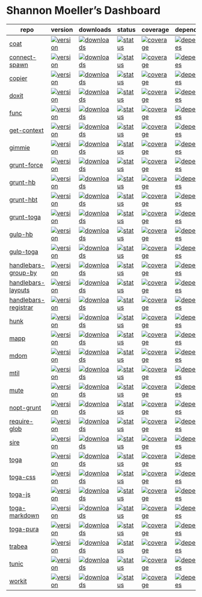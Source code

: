 ---
---

# Shannon Moeller’s Dashboard

repo | version | downloads | status | coverage | dependencies | devDependencies
-----|---------|-----------|--------|----------|--------------|----------------
[coat](http://github.com/shannonmoeller/coat) | [![version](http://img.shields.io/npm/v/coat.svg?style=flat-square)](http://npmjs.org/coat) | [![downloads](http://img.shields.io/npm/dm/coat.svg?style=flat-square)](http://npmjs.org/coat) | [![status](http://img.shields.io/travis/shannonmoeller/coat.svg?style=flat-square)](https://travis-ci.org/shannonmoeller/coat)| [![coverage](http://img.shields.io/coveralls/shannonmoeller/coat/master.svg?style=flat-square)](https://coveralls.io/r/shannonmoeller/coat)| [![dependencies](http://david-dm.org/shannonmoeller/coat.svg?style=flat-square)](http://david-dm.org/shannonmoeller/coat) | [![devDependencies](http://david-dm.org/shannonmoeller/coat/dev-status.svg?style=flat-square)](http://david-dm.org/shannonmoeller/coat)
[connect-spawn](http://github.com/shannonmoeller/connect-spawn) | [![version](http://img.shields.io/npm/v/connect-spawn.svg?style=flat-square)](http://npmjs.org/connect-spawn) | [![downloads](http://img.shields.io/npm/dm/connect-spawn.svg?style=flat-square)](http://npmjs.org/connect-spawn) | [![status](http://img.shields.io/travis/shannonmoeller/connect-spawn.svg?style=flat-square)](https://travis-ci.org/shannonmoeller/connect-spawn)| [![coverage](http://img.shields.io/coveralls/shannonmoeller/connect-spawn/master.svg?style=flat-square)](https://coveralls.io/r/shannonmoeller/connect-spawn)| [![dependencies](http://david-dm.org/shannonmoeller/connect-spawn.svg?style=flat-square)](http://david-dm.org/shannonmoeller/connect-spawn) | [![devDependencies](http://david-dm.org/shannonmoeller/connect-spawn/dev-status.svg?style=flat-square)](http://david-dm.org/shannonmoeller/connect-spawn)
[copier](http://github.com/shannonmoeller/copier.js) | [![version](http://img.shields.io/npm/v/copier.svg?style=flat-square)](http://npmjs.org/copier) | [![downloads](http://img.shields.io/npm/dm/copier.svg?style=flat-square)](http://npmjs.org/copier) | [![status](http://img.shields.io/travis/shannonmoeller/copier.js.svg?style=flat-square)](https://travis-ci.org/shannonmoeller/copier.js)| [![coverage](http://img.shields.io/coveralls/shannonmoeller/copier.js/master.svg?style=flat-square)](https://coveralls.io/r/shannonmoeller/copier.js)| [![dependencies](http://david-dm.org/shannonmoeller/copier.js.svg?style=flat-square)](http://david-dm.org/shannonmoeller/copier.js) | [![devDependencies](http://david-dm.org/shannonmoeller/copier.js/dev-status.svg?style=flat-square)](http://david-dm.org/shannonmoeller/copier.js)
[doxit](http://github.com/shannonmoeller/doxit) | [![version](http://img.shields.io/npm/v/doxit.svg?style=flat-square)](http://npmjs.org/doxit) | [![downloads](http://img.shields.io/npm/dm/doxit.svg?style=flat-square)](http://npmjs.org/doxit) | [![status](http://img.shields.io/travis/shannonmoeller/doxit.svg?style=flat-square)](https://travis-ci.org/shannonmoeller/doxit)| [![coverage](http://img.shields.io/coveralls/shannonmoeller/doxit/master.svg?style=flat-square)](https://coveralls.io/r/shannonmoeller/doxit)| [![dependencies](http://david-dm.org/shannonmoeller/doxit.svg?style=flat-square)](http://david-dm.org/shannonmoeller/doxit) | [![devDependencies](http://david-dm.org/shannonmoeller/doxit/dev-status.svg?style=flat-square)](http://david-dm.org/shannonmoeller/doxit)
[func](http://github.com/shannonmoeller/func.js) | [![version](http://img.shields.io/npm/v/func.svg?style=flat-square)](http://npmjs.org/func) | [![downloads](http://img.shields.io/npm/dm/func.svg?style=flat-square)](http://npmjs.org/func) | [![status](http://img.shields.io/travis/shannonmoeller/func.js.svg?style=flat-square)](https://travis-ci.org/shannonmoeller/func.js)| [![coverage](http://img.shields.io/coveralls/shannonmoeller/func.js/master.svg?style=flat-square)](https://coveralls.io/r/shannonmoeller/func.js)| [![dependencies](http://david-dm.org/shannonmoeller/func.js.svg?style=flat-square)](http://david-dm.org/shannonmoeller/func.js) | [![devDependencies](http://david-dm.org/shannonmoeller/func.js/dev-status.svg?style=flat-square)](http://david-dm.org/shannonmoeller/func.js)
[get-context](http://github.com/shannonmoeller/get-context) | [![version](http://img.shields.io/npm/v/get-context.svg?style=flat-square)](http://npmjs.org/get-context) | [![downloads](http://img.shields.io/npm/dm/get-context.svg?style=flat-square)](http://npmjs.org/get-context) | [![status](http://img.shields.io/travis/shannonmoeller/get-context.svg?style=flat-square)](https://travis-ci.org/shannonmoeller/get-context)| [![coverage](http://img.shields.io/coveralls/shannonmoeller/get-context/master.svg?style=flat-square)](https://coveralls.io/r/shannonmoeller/get-context)| [![dependencies](http://david-dm.org/shannonmoeller/get-context.svg?style=flat-square)](http://david-dm.org/shannonmoeller/get-context) | [![devDependencies](http://david-dm.org/shannonmoeller/get-context/dev-status.svg?style=flat-square)](http://david-dm.org/shannonmoeller/get-context)
[gimmie](http://github.com/shannonmoeller/gimmie.js) | [![version](http://img.shields.io/npm/v/gimmie.svg?style=flat-square)](http://npmjs.org/gimmie) | [![downloads](http://img.shields.io/npm/dm/gimmie.svg?style=flat-square)](http://npmjs.org/gimmie) | [![status](http://img.shields.io/travis/shannonmoeller/gimmie.js.svg?style=flat-square)](https://travis-ci.org/shannonmoeller/gimmie.js)| [![coverage](http://img.shields.io/coveralls/shannonmoeller/gimmie.js/master.svg?style=flat-square)](https://coveralls.io/r/shannonmoeller/gimmie.js)| [![dependencies](http://david-dm.org/shannonmoeller/gimmie.js.svg?style=flat-square)](http://david-dm.org/shannonmoeller/gimmie.js) | [![devDependencies](http://david-dm.org/shannonmoeller/gimmie.js/dev-status.svg?style=flat-square)](http://david-dm.org/shannonmoeller/gimmie.js)
[grunt-force](http://github.com/shannonmoeller/grunt-force) | [![version](http://img.shields.io/npm/v/grunt-force.svg?style=flat-square)](http://npmjs.org/grunt-force) | [![downloads](http://img.shields.io/npm/dm/grunt-force.svg?style=flat-square)](http://npmjs.org/grunt-force) | [![status](http://img.shields.io/travis/shannonmoeller/grunt-force.svg?style=flat-square)](https://travis-ci.org/shannonmoeller/grunt-force)| [![coverage](http://img.shields.io/coveralls/shannonmoeller/grunt-force/master.svg?style=flat-square)](https://coveralls.io/r/shannonmoeller/grunt-force)| [![dependencies](http://david-dm.org/shannonmoeller/grunt-force.svg?style=flat-square)](http://david-dm.org/shannonmoeller/grunt-force) | [![devDependencies](http://david-dm.org/shannonmoeller/grunt-force/dev-status.svg?style=flat-square)](http://david-dm.org/shannonmoeller/grunt-force)
[grunt-hb](http://github.com/shannonmoeller/grunt-hb) | [![version](http://img.shields.io/npm/v/grunt-hb.svg?style=flat-square)](http://npmjs.org/grunt-hb) | [![downloads](http://img.shields.io/npm/dm/grunt-hb.svg?style=flat-square)](http://npmjs.org/grunt-hb) | [![status](http://img.shields.io/travis/shannonmoeller/grunt-hb.svg?style=flat-square)](https://travis-ci.org/shannonmoeller/grunt-hb)| [![coverage](http://img.shields.io/coveralls/shannonmoeller/grunt-hb/master.svg?style=flat-square)](https://coveralls.io/r/shannonmoeller/grunt-hb)| [![dependencies](http://david-dm.org/shannonmoeller/grunt-hb.svg?style=flat-square)](http://david-dm.org/shannonmoeller/grunt-hb) | [![devDependencies](http://david-dm.org/shannonmoeller/grunt-hb/dev-status.svg?style=flat-square)](http://david-dm.org/shannonmoeller/grunt-hb)
[grunt-hbt](http://github.com/shannonmoeller/grunt-hbt) | [![version](http://img.shields.io/npm/v/grunt-hbt.svg?style=flat-square)](http://npmjs.org/grunt-hbt) | [![downloads](http://img.shields.io/npm/dm/grunt-hbt.svg?style=flat-square)](http://npmjs.org/grunt-hbt) | [![status](http://img.shields.io/travis/shannonmoeller/grunt-hbt.svg?style=flat-square)](https://travis-ci.org/shannonmoeller/grunt-hbt)| [![coverage](http://img.shields.io/coveralls/shannonmoeller/grunt-hbt/master.svg?style=flat-square)](https://coveralls.io/r/shannonmoeller/grunt-hbt)| [![dependencies](http://david-dm.org/shannonmoeller/grunt-hbt.svg?style=flat-square)](http://david-dm.org/shannonmoeller/grunt-hbt) | [![devDependencies](http://david-dm.org/shannonmoeller/grunt-hbt/dev-status.svg?style=flat-square)](http://david-dm.org/shannonmoeller/grunt-hbt)
[grunt-toga](http://github.com/togajs/grunt-toga) | [![version](http://img.shields.io/npm/v/grunt-toga.svg?style=flat-square)](http://npmjs.org/grunt-toga) | [![downloads](http://img.shields.io/npm/dm/grunt-toga.svg?style=flat-square)](http://npmjs.org/grunt-toga) | [![status](http://img.shields.io/travis/togajs/grunt-toga.svg?style=flat-square)](https://travis-ci.org/togajs/grunt-toga)| [![coverage](http://img.shields.io/coveralls/togajs/grunt-toga/master.svg?style=flat-square)](https://coveralls.io/r/togajs/grunt-toga)| [![dependencies](http://david-dm.org/togajs/grunt-toga.svg?style=flat-square)](http://david-dm.org/togajs/grunt-toga) | [![devDependencies](http://david-dm.org/togajs/grunt-toga/dev-status.svg?style=flat-square)](http://david-dm.org/togajs/grunt-toga)
[gulp-hb](http://github.com/shannonmoeller/gulp-hb) | [![version](http://img.shields.io/npm/v/gulp-hb.svg?style=flat-square)](http://npmjs.org/gulp-hb) | [![downloads](http://img.shields.io/npm/dm/gulp-hb.svg?style=flat-square)](http://npmjs.org/gulp-hb) | [![status](http://img.shields.io/travis/shannonmoeller/gulp-hb.svg?style=flat-square)](https://travis-ci.org/shannonmoeller/gulp-hb)| [![coverage](http://img.shields.io/coveralls/shannonmoeller/gulp-hb/master.svg?style=flat-square)](https://coveralls.io/r/shannonmoeller/gulp-hb)| [![dependencies](http://david-dm.org/shannonmoeller/gulp-hb.svg?style=flat-square)](http://david-dm.org/shannonmoeller/gulp-hb) | [![devDependencies](http://david-dm.org/shannonmoeller/gulp-hb/dev-status.svg?style=flat-square)](http://david-dm.org/shannonmoeller/gulp-hb)
[gulp-toga](http://github.com/togajs/gulp-toga) | [![version](http://img.shields.io/npm/v/gulp-toga.svg?style=flat-square)](http://npmjs.org/gulp-toga) | [![downloads](http://img.shields.io/npm/dm/gulp-toga.svg?style=flat-square)](http://npmjs.org/gulp-toga) | [![status](http://img.shields.io/travis/togajs/gulp-toga.svg?style=flat-square)](https://travis-ci.org/togajs/gulp-toga)| [![coverage](http://img.shields.io/coveralls/togajs/gulp-toga/master.svg?style=flat-square)](https://coveralls.io/r/togajs/gulp-toga)| [![dependencies](http://david-dm.org/togajs/gulp-toga.svg?style=flat-square)](http://david-dm.org/togajs/gulp-toga) | [![devDependencies](http://david-dm.org/togajs/gulp-toga/dev-status.svg?style=flat-square)](http://david-dm.org/togajs/gulp-toga)
[handlebars-group-by](http://github.com/shannonmoeller/handlebars-group-by) | [![version](http://img.shields.io/npm/v/handlebars-group-by.svg?style=flat-square)](http://npmjs.org/handlebars-group-by) | [![downloads](http://img.shields.io/npm/dm/handlebars-group-by.svg?style=flat-square)](http://npmjs.org/handlebars-group-by) | [![status](http://img.shields.io/travis/shannonmoeller/handlebars-group-by.svg?style=flat-square)](https://travis-ci.org/shannonmoeller/handlebars-group-by)| [![coverage](http://img.shields.io/coveralls/shannonmoeller/handlebars-group-by/master.svg?style=flat-square)](https://coveralls.io/r/shannonmoeller/handlebars-group-by)| [![dependencies](http://david-dm.org/shannonmoeller/handlebars-group-by.svg?style=flat-square)](http://david-dm.org/shannonmoeller/handlebars-group-by) | [![devDependencies](http://david-dm.org/shannonmoeller/handlebars-group-by/dev-status.svg?style=flat-square)](http://david-dm.org/shannonmoeller/handlebars-group-by)
[handlebars-layouts](http://github.com/shannonmoeller/handlebars-layouts) | [![version](http://img.shields.io/npm/v/handlebars-layouts.svg?style=flat-square)](http://npmjs.org/handlebars-layouts) | [![downloads](http://img.shields.io/npm/dm/handlebars-layouts.svg?style=flat-square)](http://npmjs.org/handlebars-layouts) | [![status](http://img.shields.io/travis/shannonmoeller/handlebars-layouts.svg?style=flat-square)](https://travis-ci.org/shannonmoeller/handlebars-layouts)| [![coverage](http://img.shields.io/coveralls/shannonmoeller/handlebars-layouts/master.svg?style=flat-square)](https://coveralls.io/r/shannonmoeller/handlebars-layouts)| [![dependencies](http://david-dm.org/shannonmoeller/handlebars-layouts.svg?style=flat-square)](http://david-dm.org/shannonmoeller/handlebars-layouts) | [![devDependencies](http://david-dm.org/shannonmoeller/handlebars-layouts/dev-status.svg?style=flat-square)](http://david-dm.org/shannonmoeller/handlebars-layouts)
[handlebars-registrar](http://github.com/shannonmoeller/handlebars-registrar) | [![version](http://img.shields.io/npm/v/handlebars-registrar.svg?style=flat-square)](http://npmjs.org/handlebars-registrar) | [![downloads](http://img.shields.io/npm/dm/handlebars-registrar.svg?style=flat-square)](http://npmjs.org/handlebars-registrar) | [![status](http://img.shields.io/travis/shannonmoeller/handlebars-registrar.svg?style=flat-square)](https://travis-ci.org/shannonmoeller/handlebars-registrar)| [![coverage](http://img.shields.io/coveralls/shannonmoeller/handlebars-registrar/master.svg?style=flat-square)](https://coveralls.io/r/shannonmoeller/handlebars-registrar)| [![dependencies](http://david-dm.org/shannonmoeller/handlebars-registrar.svg?style=flat-square)](http://david-dm.org/shannonmoeller/handlebars-registrar) | [![devDependencies](http://david-dm.org/shannonmoeller/handlebars-registrar/dev-status.svg?style=flat-square)](http://david-dm.org/shannonmoeller/handlebars-registrar)
[hunk](http://github.com/shannonmoeller/hunk) | [![version](http://img.shields.io/npm/v/hunk.svg?style=flat-square)](http://npmjs.org/hunk) | [![downloads](http://img.shields.io/npm/dm/hunk.svg?style=flat-square)](http://npmjs.org/hunk) | [![status](http://img.shields.io/travis/shannonmoeller/hunk.svg?style=flat-square)](https://travis-ci.org/shannonmoeller/hunk)| [![coverage](http://img.shields.io/coveralls/shannonmoeller/hunk/master.svg?style=flat-square)](https://coveralls.io/r/shannonmoeller/hunk)| [![dependencies](http://david-dm.org/shannonmoeller/hunk.svg?style=flat-square)](http://david-dm.org/shannonmoeller/hunk) | [![devDependencies](http://david-dm.org/shannonmoeller/hunk/dev-status.svg?style=flat-square)](http://david-dm.org/shannonmoeller/hunk)
[mapp](http://github.com/militiajs/mapp) | [![version](http://img.shields.io/npm/v/mapp.svg?style=flat-square)](http://npmjs.org/mapp) | [![downloads](http://img.shields.io/npm/dm/mapp.svg?style=flat-square)](http://npmjs.org/mapp) | [![status](http://img.shields.io/travis/militiajs/mapp.svg?style=flat-square)](https://travis-ci.org/militiajs/mapp)| [![coverage](http://img.shields.io/coveralls/militiajs/mapp/master.svg?style=flat-square)](https://coveralls.io/r/militiajs/mapp)| [![dependencies](http://david-dm.org/militiajs/mapp.svg?style=flat-square)](http://david-dm.org/militiajs/mapp) | [![devDependencies](http://david-dm.org/militiajs/mapp/dev-status.svg?style=flat-square)](http://david-dm.org/militiajs/mapp)
[mdom](http://github.com/militiajs/mdom) | [![version](http://img.shields.io/npm/v/mdom.svg?style=flat-square)](http://npmjs.org/mdom) | [![downloads](http://img.shields.io/npm/dm/mdom.svg?style=flat-square)](http://npmjs.org/mdom) | [![status](http://img.shields.io/travis/militiajs/mdom.svg?style=flat-square)](https://travis-ci.org/militiajs/mdom)| [![coverage](http://img.shields.io/coveralls/militiajs/mdom/master.svg?style=flat-square)](https://coveralls.io/r/militiajs/mdom)| [![dependencies](http://david-dm.org/militiajs/mdom.svg?style=flat-square)](http://david-dm.org/militiajs/mdom) | [![devDependencies](http://david-dm.org/militiajs/mdom/dev-status.svg?style=flat-square)](http://david-dm.org/militiajs/mdom)
[mtil](http://github.com/militiajs/mtil) | [![version](http://img.shields.io/npm/v/mtil.svg?style=flat-square)](http://npmjs.org/mtil) | [![downloads](http://img.shields.io/npm/dm/mtil.svg?style=flat-square)](http://npmjs.org/mtil) | [![status](http://img.shields.io/travis/militiajs/mtil.svg?style=flat-square)](https://travis-ci.org/militiajs/mtil)| [![coverage](http://img.shields.io/coveralls/militiajs/mtil/master.svg?style=flat-square)](https://coveralls.io/r/militiajs/mtil)| [![dependencies](http://david-dm.org/militiajs/mtil.svg?style=flat-square)](http://david-dm.org/militiajs/mtil) | [![devDependencies](http://david-dm.org/militiajs/mtil/dev-status.svg?style=flat-square)](http://david-dm.org/militiajs/mtil)
[mute](http://github.com/shannonmoeller/mute) | [![version](http://img.shields.io/npm/v/mute.svg?style=flat-square)](http://npmjs.org/mute) | [![downloads](http://img.shields.io/npm/dm/mute.svg?style=flat-square)](http://npmjs.org/mute) | [![status](http://img.shields.io/travis/shannonmoeller/mute.svg?style=flat-square)](https://travis-ci.org/shannonmoeller/mute)| [![coverage](http://img.shields.io/coveralls/shannonmoeller/mute/master.svg?style=flat-square)](https://coveralls.io/r/shannonmoeller/mute)| [![dependencies](http://david-dm.org/shannonmoeller/mute.svg?style=flat-square)](http://david-dm.org/shannonmoeller/mute) | [![devDependencies](http://david-dm.org/shannonmoeller/mute/dev-status.svg?style=flat-square)](http://david-dm.org/shannonmoeller/mute)
[nopt-grunt](http://github.com/shannonmoeller/nopt-grunt) | [![version](http://img.shields.io/npm/v/nopt-grunt.svg?style=flat-square)](http://npmjs.org/nopt-grunt) | [![downloads](http://img.shields.io/npm/dm/nopt-grunt.svg?style=flat-square)](http://npmjs.org/nopt-grunt) | [![status](http://img.shields.io/travis/shannonmoeller/nopt-grunt.svg?style=flat-square)](https://travis-ci.org/shannonmoeller/nopt-grunt)| [![coverage](http://img.shields.io/coveralls/shannonmoeller/nopt-grunt/master.svg?style=flat-square)](https://coveralls.io/r/shannonmoeller/nopt-grunt)| [![dependencies](http://david-dm.org/shannonmoeller/nopt-grunt.svg?style=flat-square)](http://david-dm.org/shannonmoeller/nopt-grunt) | [![devDependencies](http://david-dm.org/shannonmoeller/nopt-grunt/dev-status.svg?style=flat-square)](http://david-dm.org/shannonmoeller/nopt-grunt)
[require-glob](http://github.com/shannonmoeller/require-glob) | [![version](http://img.shields.io/npm/v/require-glob.svg?style=flat-square)](http://npmjs.org/require-glob) | [![downloads](http://img.shields.io/npm/dm/require-glob.svg?style=flat-square)](http://npmjs.org/require-glob) | [![status](http://img.shields.io/travis/shannonmoeller/require-glob.svg?style=flat-square)](https://travis-ci.org/shannonmoeller/require-glob)| [![coverage](http://img.shields.io/coveralls/shannonmoeller/require-glob/master.svg?style=flat-square)](https://coveralls.io/r/shannonmoeller/require-glob)| [![dependencies](http://david-dm.org/shannonmoeller/require-glob.svg?style=flat-square)](http://david-dm.org/shannonmoeller/require-glob) | [![devDependencies](http://david-dm.org/shannonmoeller/require-glob/dev-status.svg?style=flat-square)](http://david-dm.org/shannonmoeller/require-glob)
[sire](http://github.com/shannonmoeller/sire) | [![version](http://img.shields.io/npm/v/sire.svg?style=flat-square)](http://npmjs.org/sire) | [![downloads](http://img.shields.io/npm/dm/sire.svg?style=flat-square)](http://npmjs.org/sire) | [![status](http://img.shields.io/travis/shannonmoeller/sire.svg?style=flat-square)](https://travis-ci.org/shannonmoeller/sire)| [![coverage](http://img.shields.io/coveralls/shannonmoeller/sire/master.svg?style=flat-square)](https://coveralls.io/r/shannonmoeller/sire)| [![dependencies](http://david-dm.org/shannonmoeller/sire.svg?style=flat-square)](http://david-dm.org/shannonmoeller/sire) | [![devDependencies](http://david-dm.org/shannonmoeller/sire/dev-status.svg?style=flat-square)](http://david-dm.org/shannonmoeller/sire)
[toga](http://github.com/togajs/toga) | [![version](http://img.shields.io/npm/v/toga.svg?style=flat-square)](http://npmjs.org/toga) | [![downloads](http://img.shields.io/npm/dm/toga.svg?style=flat-square)](http://npmjs.org/toga) | [![status](http://img.shields.io/travis/togajs/toga.svg?style=flat-square)](https://travis-ci.org/togajs/toga)| [![coverage](http://img.shields.io/coveralls/togajs/toga/master.svg?style=flat-square)](https://coveralls.io/r/togajs/toga)| [![dependencies](http://david-dm.org/togajs/toga.svg?style=flat-square)](http://david-dm.org/togajs/toga) | [![devDependencies](http://david-dm.org/togajs/toga/dev-status.svg?style=flat-square)](http://david-dm.org/togajs/toga)
[toga-css](http://github.com/togajs/toga-css) | [![version](http://img.shields.io/npm/v/toga-css.svg?style=flat-square)](http://npmjs.org/toga-css) | [![downloads](http://img.shields.io/npm/dm/toga-css.svg?style=flat-square)](http://npmjs.org/toga-css) | [![status](http://img.shields.io/travis/togajs/toga-css.svg?style=flat-square)](https://travis-ci.org/togajs/toga-css)| [![coverage](http://img.shields.io/coveralls/togajs/toga-css/master.svg?style=flat-square)](https://coveralls.io/r/togajs/toga-css)| [![dependencies](http://david-dm.org/togajs/toga-css.svg?style=flat-square)](http://david-dm.org/togajs/toga-css) | [![devDependencies](http://david-dm.org/togajs/toga-css/dev-status.svg?style=flat-square)](http://david-dm.org/togajs/toga-css)
[toga-js](http://github.com/togajs/toga-js) | [![version](http://img.shields.io/npm/v/toga-js.svg?style=flat-square)](http://npmjs.org/toga-js) | [![downloads](http://img.shields.io/npm/dm/toga-js.svg?style=flat-square)](http://npmjs.org/toga-js) | [![status](http://img.shields.io/travis/togajs/toga-js.svg?style=flat-square)](https://travis-ci.org/togajs/toga-js)| [![coverage](http://img.shields.io/coveralls/togajs/toga-js/master.svg?style=flat-square)](https://coveralls.io/r/togajs/toga-js)| [![dependencies](http://david-dm.org/togajs/toga-js.svg?style=flat-square)](http://david-dm.org/togajs/toga-js) | [![devDependencies](http://david-dm.org/togajs/toga-js/dev-status.svg?style=flat-square)](http://david-dm.org/togajs/toga-js)
[toga-markdown](http://github.com/togajs/toga-markdown) | [![version](http://img.shields.io/npm/v/toga-markdown.svg?style=flat-square)](http://npmjs.org/toga-markdown) | [![downloads](http://img.shields.io/npm/dm/toga-markdown.svg?style=flat-square)](http://npmjs.org/toga-markdown) | [![status](http://img.shields.io/travis/togajs/toga-markdown.svg?style=flat-square)](https://travis-ci.org/togajs/toga-markdown)| [![coverage](http://img.shields.io/coveralls/togajs/toga-markdown/master.svg?style=flat-square)](https://coveralls.io/r/togajs/toga-markdown)| [![dependencies](http://david-dm.org/togajs/toga-markdown.svg?style=flat-square)](http://david-dm.org/togajs/toga-markdown) | [![devDependencies](http://david-dm.org/togajs/toga-markdown/dev-status.svg?style=flat-square)](http://david-dm.org/togajs/toga-markdown)
[toga-pura](http://github.com/togajs/toga-pura) | [![version](http://img.shields.io/npm/v/toga-pura.svg?style=flat-square)](http://npmjs.org/toga-pura) | [![downloads](http://img.shields.io/npm/dm/toga-pura.svg?style=flat-square)](http://npmjs.org/toga-pura) | [![status](http://img.shields.io/travis/togajs/toga-pura.svg?style=flat-square)](https://travis-ci.org/togajs/toga-pura)| [![coverage](http://img.shields.io/coveralls/togajs/toga-pura/master.svg?style=flat-square)](https://coveralls.io/r/togajs/toga-pura)| [![dependencies](http://david-dm.org/togajs/toga-pura.svg?style=flat-square)](http://david-dm.org/togajs/toga-pura) | [![devDependencies](http://david-dm.org/togajs/toga-pura/dev-status.svg?style=flat-square)](http://david-dm.org/togajs/toga-pura)
[trabea](http://github.com/togajs/trabea) | [![version](http://img.shields.io/npm/v/trabea.svg?style=flat-square)](http://npmjs.org/trabea) | [![downloads](http://img.shields.io/npm/dm/trabea.svg?style=flat-square)](http://npmjs.org/trabea) | [![status](http://img.shields.io/travis/togajs/trabea.svg?style=flat-square)](https://travis-ci.org/togajs/trabea)| [![coverage](http://img.shields.io/coveralls/togajs/trabea/master.svg?style=flat-square)](https://coveralls.io/r/togajs/trabea)| [![dependencies](http://david-dm.org/togajs/trabea.svg?style=flat-square)](http://david-dm.org/togajs/trabea) | [![devDependencies](http://david-dm.org/togajs/trabea/dev-status.svg?style=flat-square)](http://david-dm.org/togajs/trabea)
[tunic](http://github.com/togajs/tunic) | [![version](http://img.shields.io/npm/v/tunic.svg?style=flat-square)](http://npmjs.org/tunic) | [![downloads](http://img.shields.io/npm/dm/tunic.svg?style=flat-square)](http://npmjs.org/tunic) | [![status](http://img.shields.io/travis/togajs/tunic.svg?style=flat-square)](https://travis-ci.org/togajs/tunic)| [![coverage](http://img.shields.io/coveralls/togajs/tunic/master.svg?style=flat-square)](https://coveralls.io/r/togajs/tunic)| [![dependencies](http://david-dm.org/togajs/tunic.svg?style=flat-square)](http://david-dm.org/togajs/tunic) | [![devDependencies](http://david-dm.org/togajs/tunic/dev-status.svg?style=flat-square)](http://david-dm.org/togajs/tunic)
[workit](http://github.com/shannonmoeller/workit) | [![version](http://img.shields.io/npm/v/workit.svg?style=flat-square)](http://npmjs.org/workit) | [![downloads](http://img.shields.io/npm/dm/workit.svg?style=flat-square)](http://npmjs.org/workit) | [![status](http://img.shields.io/travis/shannonmoeller/workit.svg?style=flat-square)](https://travis-ci.org/shannonmoeller/workit)| [![coverage](http://img.shields.io/coveralls/shannonmoeller/workit/master.svg?style=flat-square)](https://coveralls.io/r/shannonmoeller/workit)| [![dependencies](http://david-dm.org/shannonmoeller/workit.svg?style=flat-square)](http://david-dm.org/shannonmoeller/workit) | [![devDependencies](http://david-dm.org/shannonmoeller/workit/dev-status.svg?style=flat-square)](http://david-dm.org/shannonmoeller/workit)
